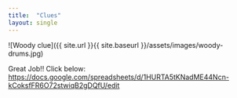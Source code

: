```yaml
---
title:  "Clues"
layout: single
---
```


![Woody clue]({{ site.url }}{{ site.baseurl }}/assets/images/woody-drums.jpg)

Great Job!! Click below:  
https://docs.google.com/spreadsheets/d/1HURTA5tKNadME44Ncn-kCoksfFR6O72stwiqB2gDQfU/edit

